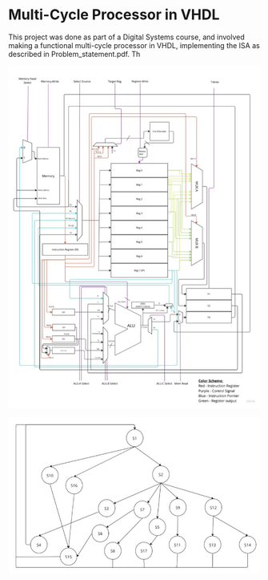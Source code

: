 # Multi-Cycle Processor in VHDL

This project was done as part of a Digital Systems course, and involved making a functional multi-cycle processor 
in VHDL, implementing the ISA as described in Problem_statement.pdf. Th

![Tux, the Linux mascot](/EE224_Diagram.jpg)

![Tux, the Linux mascot](/EE224_States.jpg)
